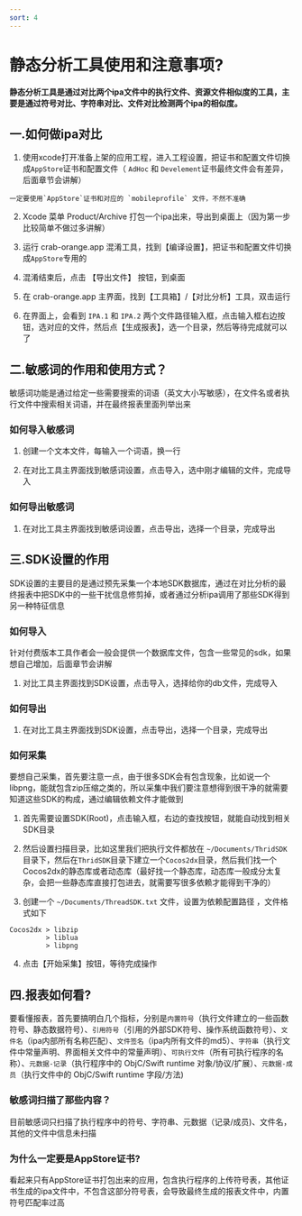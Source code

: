 ```yaml
---
sort: 4
---
```


# 静态分析工具使用和注意事项?
**静态分析工具是通过对比两个ipa文件中的执行文件、资源文件相似度的工具，主要是通过符号对比、字符串对比、文件对比检测两个ipa的相似度。**

## 一.如何做ipa对比
1. 使用xcode打开准备上架的应用工程，进入工程设置，把证书和配置文件切换成`AppStore`证书和配置文件（ `AdHoc` 和 `Develement`证书最终文件会有差异，后面章节会讲解）
```warning
一定要使用`AppStore`证书和对应的 `mobileprofile` 文件，不然不准确
```

2. Xcode 菜单 Product/Archive 打包一个ipa出来，导出到桌面上（因为第一步比较简单不做过多讲解）

3. 运行 crab-orange.app 混淆工具，找到【编译设置】，把证书和配置文件切换成`AppStore`专用的

4. 混淆结束后，点击 【导出文件】 按钮，到桌面

5. 在 crab-orange.app 主界面，找到【工具箱】/【对比分析】工具，双击运行

6. 在界面上，会看到 `IPA.1` 和 `IPA.2` 两个文件路径输入框，点击输入框右边按钮，选对应的文件，然后点【生成报表】，选一个目录，然后等待完成就可以了

## 二.敏感词的作用和使用方式？
敏感词功能是通过给定一些需要搜索的词语（英文大小写敏感），在文件名或者执行文件中搜索相关词语，并在最终报表里面列举出来

### 如何导入敏感词 ###
1. 创建一个文本文件，每输入一个词语，换一行

2. 在对比工具主界面找到敏感词设置，点击导入，选中刚才编辑的文件，完成导入

### 如何导出敏感词 ###
1. 在对比工具主界面找到敏感词设置，点击导出，选择一个目录，完成导出


## 三.SDK设置的作用
SDK设置的主要目的是通过预先采集一个本地SDK数据库，通过在对比分析的最终报表中把SDK中的一些干扰信息修剪掉，或者通过分析ipa调用了那些SDK得到另一种特征信息

### 如何导入 ###
针对付费版本工具作者会一般会提供一个数据库文件，包含一些常见的sdk，如果想自己增加，后面章节会讲解

1. 对比工具主界面找到SDK设置，点击导入，选择给你的db文件，完成导入

### 如何导出 ###
1. 在对比工具主界面找到SDK设置，点击导出，选择一个目录，完成导出


### 如何采集 ###
要想自己采集，首先要注意一点，由于很多SDK会有包含现象，比如说一个libpng，能就包含zip压缩之类的，所以采集中我们要注意想得到很干净的就需要知道这些SDK的构成，通过编辑依赖文件才能做到

1. 首先需要设置SDK(Root)，点击输入框，右边的查找按钮，就能自动找到相关SDK目录

2. 然后设置扫描目录，比如这里我们把执行文件都放在 `~/Documents/ThridSDK` 目录下，然后在`ThridSDK`目录下建立一个`Cocos2dx`目录，然后我们找一个Cocos2dx的静态库或者动态库（最好找一个静态库，动态库一般成分太复杂，会把一些静态库直接打包进去，就需要写很多依赖才能得到干净的）

3. 创建一个 `~/Documents/ThreadSDK.txt` 文件，设置为依赖配置路径 ，文件格式如下
```
Cocos2dx > libzip
         > liblua
         > libpng
```

4. 点击【开始采集】按钮，等待完成操作

## 四.报表如何看? ##
要看懂报表，首先要搞明白几个指标，分别是`内置符号`（执行文件建立的一些函数符号、静态数据符号）、`引用符号`（引用的外部SDK符号、操作系统函数符号）、`文件名`（ipa内部所有名称匹配）、`文件签名`（ipa内所有文件的md5）、`字符串`（执行文件中常量声明、界面相关文件中的常量声明）、`可执行文件`（所有可执行程序的名称）、`元数据-记录`（执行程序中的 ObjC/Swift runtime 对象/协议/扩展）、`元数据-成员`（执行文件中的 ObjC/Swift runtime 字段/方法)

### 敏感词扫描了那些内容？ ###
目前敏感词只扫描了执行程序中的符号、字符串、元数据（记录/成员)、文件名，其他的文件中信息未扫描

### 为什么一定要是AppStore证书? ###
看起来只有AppStore证书打包出来的应用，包含执行程序的上传符号表，其他证书生成的ipa文件中，不包含这部分符号表，会导致最终生成的报表文件中，内置符号匹配率过高